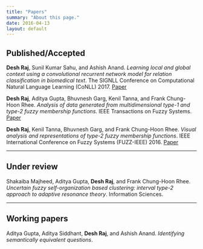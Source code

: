 ```yaml
---
title: "Papers"
summary: "About this page."
date: 2016-04-13
layout: default
---
```


## Published/Accepted
**Desh Raj**, Sunil Kumar Sahu, and Ashish Anand. *Learning local and global context using a convolutional recurrent network model for relation classification in biomedical text*. The SIGNLL Conference on Computational Natural Language Learning (CoNLL) 2017.
[Paper](http://www.aclweb.org/anthology/K/K17/K17-1032.pdf)

**Desh Raj**, Aditya Gupta, Bhuvnesh Garg, Kenil Tanna, and Frank Chung-Hoon Rhee. *Analysis of data generated from multidimensional type-1 and type-2 fuzzy membership functions*. IEEE Transactions on Fuzzy Systems.
[Paper](http://ieeexplore.ieee.org/document/7888454/)

**Desh Raj**, Kenil Tanna, Bhuvnesh Garg, and Frank Chung-Hoon Rhee. *Visual analysis and representations of type-2 fuzzy membership functions*. IEEE International Conference on Fuzzy Systems (FUZZ-IEEE) 2016.
[Paper](http://ieeexplore.ieee.org/document/7737735/)

***

## Under review

Shakaiba Majheed, Aditya Gupta, **Desh Raj**, and Frank Chung-Hoon Rhee. *Uncertain fuzzy self-organization based clustering: interval type-2 approach to adaptive resonance theory*. Information Sciences.

***

## Working papers

Aditya Gupta, Aditya Siddhant, **Desh Raj**, and Ashish Anand. *Identifying semantically equivalent questions*.
